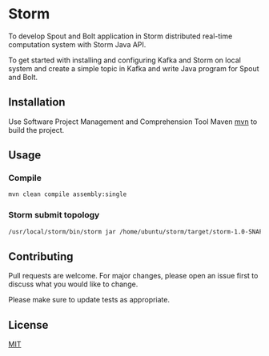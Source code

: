 # Storm

To develop Spout and Bolt application in Storm distributed real-time computation system with Storm Java API.

To get started with installing and configuring Kafka and Storm on local system and create a simple topic in Kafka and write Java program for Spout and Bolt.

## Installation

Use Software Project Management and Comprehension Tool Maven [mvn](https://maven.apache.org/) to build the project.

## Usage

### Compile
```bash
mvn clean compile assembly:single
```

### Storm submit topology
```bash
/usr/local/storm/bin/storm jar /home/ubuntu/storm/target/storm-1.0-SNAPSHOT-jar-with-dependencies.jar [TOPOLOGY_NAME]
```

## Contributing
Pull requests are welcome. For major changes, please open an issue first to discuss what you would like to change.

Please make sure to update tests as appropriate.

## License
[MIT](https://choosealicense.com/licenses/mit/)
